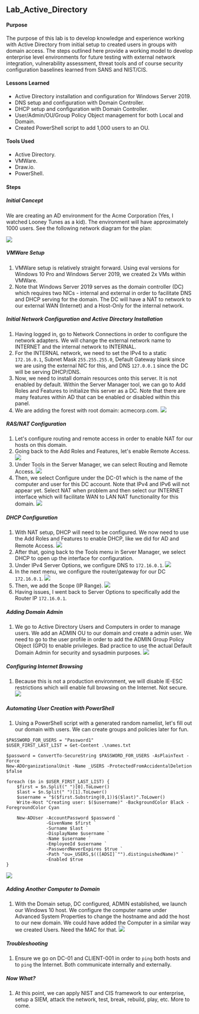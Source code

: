 ## Lab_Active_Directory

#### Purpose
The purpose of this lab is to develop knowledge and experience working with Active Directory from initial setup to created users in groups with domain access. The steps outlined here provide a working model to develop enterprise level environments for future testing with external network integration, vulnerability assessment, threat tools and of course security configuration baselines learned from SANS and NIST/CIS.
#### Lessons Learned
- Active Directory installation and configuration for Windows Server 2019.
- DNS setup and configuration with Domain Controller.
- DHCP setup and configuration with Domain Controller.
- User/Admin/OU/Group Policy Object management for both Local and Domain.
- Created PowerShell script to add 1,000 users to an OU.
#### Tools Used
- Active Directory.
- VMWare.
- Draw.io.
- PowerShell.
#### Steps
##### Initial Concept
We are creating an AD environment for the Acme Corporation (Yes, I watched Looney Tunes as a kid). The environment will have approximately 1000 users. See the following network diagram for the plan:

![](https://github.com/tuckws/Lab_Active_Directory/blob/main/images/AD_Network_Diagram_v1.jpg?raw=true)
##### VMWare Setup
1. VMWare setup is relatively straight forward. Using eval versions for Windows 10 Pro and Windows Server 2019, we created 2x VMs within VMWare. 
2. Note that Windows Server 2019 serves as the domain controller (DC) which requires two NICs - internal and external in order to facilitate DNS and DHCP serving for the domain. The DC will have a NAT to network to our external WAN (Internet) and a Host-Only for the internal network.
##### Initial Network Configuration and Active Directory Installation
1. Having logged in, go to Network Connections in order to configure the network adapters. We will change the external network name to INTERNET and the internal network to INTERNAL.
2. For the INTERNAL network, we need to set the IPv4 to a static `172.16.0.1`, Subnet Mask `255.255.255.0`, Default Gateway blank since we are using the external NIC for this, and DNS `127.0.0.1` since the DC will be serving DHCP/DNS. 
3. Now, we need to install domain resources onto this server. It is not enabled by default. Within the Server Manager tool, we can go to Add Roles and Features to initialize this server as a DC. Note that there are many features within AD that can be enabled or disabled within this panel.
4. We are adding the forest with root domain: acmecorp.com.
![](https://github.com/tuckws/Lab_Active_Directory/blob/main/images/AD_Setup%201.png?raw=true)
##### RAS/NAT Configuration
1. Let's configure routing and remote access in order to enable NAT for our hosts on this domain. 
2. Going back to the Add Roles and Features, let's enable Remote Access.
![](https://github.com/tuckws/Lab_Active_Directory/blob/main/images/AD_RAS-NAS_Setup.png?raw=true)
3. Under Tools in the Server Manager, we can select Routing and Remote Access. 
![](https://github.com/tuckws/Lab_Active_Directory/blob/main/images/AD_RAS-NAS_Select_Routing_and_Remote_Access.png?raw=true)
4. Then, we select Configure under the DC-01 which is the name of the computer and user for this DC account. Note that IPv4 and IPv6 will not appear yet. Select NAT when problem and then select our INTERNET interface which will facilitate WAN to LAN NAT functionality for this domain.
![](https://github.com/tuckws/Lab_Active_Directory/blob/main/images/AD_RAS-NAS_Setup_2.png?raw=true)
##### DHCP Configuration
1. With NAT setup, DHCP will need to be configured. We now need to use the Add Roles and Features to enable DHCP, like we did for AD and Remote Access. 
![](https://github.com/tuckws/Lab_Active_Directory/blob/main/images/AD_DHCP_Setup.png?raw=true)
3. After that, going back to the Tools menu in Server Manager, we select DHCP to open up the interface for configuration.
4. Under IPv4 Server Options, we configure DNS to `172.16.0.1`.
![](https://github.com/tuckws/Lab_Active_Directory/blob/main/images/AD_DHCP_Setup_DNS_Config.png?raw=true)
5. In the next menu, we configure the router/gateway for our DC `172.16.0.1`.
![](https://github.com/tuckws/Lab_Active_Directory/blob/main/images/AD_DHCP_Setup_Gateway.png?raw=true)
6. Then, we add the Scope (IP Range).
![](https://github.com/tuckws/Lab_Active_Directory/blob/main/images/AD_DHCP_Setup_Scope.png?raw=true)
7. Having issues, I went back to Server Options to specifically add the Router IP `172.16.0.1`. 
##### Adding Domain Admin
1. We go to Active Directory Users and Computers in order to manage users. We add an ADMIN OU to our domain and create a admin user. We need to go to the user profile in order to add the ADMIN Group Policy Object (GPO) to enable privileges. Bad practice to use the actual Default Domain Admin for security and sysadmin purposes. 
![](https://github.com/tuckws/Lab_Active_Directory/blob/main/images/AD_Admi_%20Acct_Setup.png?raw=true)
##### Configuring Internet Browsing
1. Because this is not a production environment, we will disable IE-ESC restrictions which will enable full browsing on the Internet. Not secure.
![](https://github.com/tuckws/Lab_Active_Directory/blob/main/images/AD_Enable_Internet_Browsing.png?raw=true)
##### Automating User Creation with PowerShell
1. Using a PowerShell script with a generated random namelist, let's fill out our domain with users. We can create groups and policies later for fun. 
```
$PASSWORD_FOR_USERS = "Password1"
$USER_FIRST_LAST_LIST = Get-Content .\names.txt

$password = ConvertTo-SecureString $PASSWORD_FOR_USERS -AsPlainText -Force
New-ADOrganizationalUnit -Name _USERS -ProtectedFromAccidentalDeletion $false

foreach ($n in $USER_FIRST_LAST_LIST) {
    $first = $n.Split(" ")[0].ToLower()
    $last = $n.Split(" ")[1].ToLower()
    $username = "$($first.Substring(0,1))$($last)".ToLower()
    Write-Host "Creating user: $($username)" -BackgroundColor Black -ForegroundColor Cyan

    New-ADUser -AccountPassword $password `
               -GivenName $first `
               -Surname $last `
               -DisplayName $username `
               -Name $username `
               -EmployeeId $username `
               -PasswordNeverExpires $true `
               -Path "ou=_USERS,$(([ADSI]`"").distinguishedName)" `
               -Enabled $true
}
```
![](https://github.com/tuckws/Lab_Active_Directory/blob/main/images/AD%20User%20Creation%20PS%20Script.png?raw=true)
##### Adding Another Computer to Domain
1. With the Domain setup, DC configured, ADMIN established, we launch our Windows 10 host. We configure the computer name under Advanced System Properties to change the hostname and add the host to our new domain. We could have added the Computer in a similar way we created Users. Need the MAC for that. 
![](https://github.com/tuckws/Lab_Active_Directory/blob/main/images/AD_Add-Change_Computer_to_Domain.png?raw=true)
##### Troubleshooting
1. Ensure we go on DC-01 and CLIENT-001 in order to `ping` both hosts and to `ping` the Internet. Both communicate internally and externally.
##### Now What?
1. At this point, we can apply NIST and CIS framework to our enterprise, setup a SIEM, attack the network, test, break, rebuild, play, etc. More to come. 
